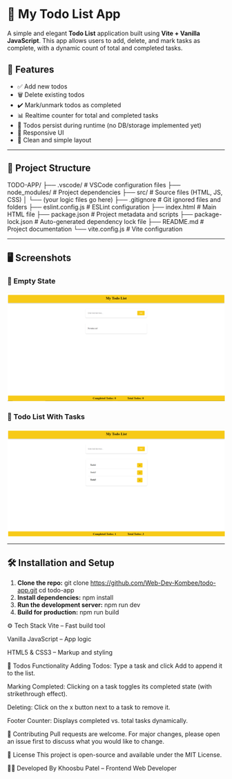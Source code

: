 # 📝 My Todo List App

A simple and elegant **Todo List** application built using **Vite + Vanilla JavaScript**. This app allows users to add, delete, and mark tasks as complete, with a dynamic count of total and completed tasks.

## 🚀 Features

- ✅ Add new todos
- 🗑️ Delete existing todos
- ✔️ Mark/unmark todos as completed
- 📊 Realtime counter for total and completed tasks
- 💾 Todos persist during runtime (no DB/storage implemented yet)
- 📱 Responsive UI
- 🎨 Clean and simple layout

---

## 📂 Project Structure

TODO-APP/
├── .vscode/ # VSCode configuration files
├── node_modules/ # Project dependencies
├── src/ # Source files (HTML, JS, CSS)
│ └── (your logic files go here)
├── .gitignore # Git ignored files and folders
├── eslint.config.js # ESLint configuration
├── index.html # Main HTML file
├── package.json # Project metadata and scripts
├── package-lock.json # Auto-generated dependency lock file
├── README.md # Project documentation
└── vite.config.js # Vite configuration



---

## 🖥️ Screenshots

### 📌 Empty State
![Empty Tasks](./public//assets/empty-tasks.png)

### 📌 Todo List With Tasks
![Tasks](./public/assets/tasks.png)

---

## 🛠️ Installation and Setup

1. **Clone the repo:**
   git clone https://github.com/Web-Dev-Kombee/todo-app.git
   cd todo-app
2. **Install dependencies:**
    npm install
3. **Run the development server:**
    npm run dev
4. **Build for production:**
    npm run build

⚙️ Tech Stack
Vite – Fast build tool

Vanilla JavaScript – App logic

HTML5 & CSS3 – Markup and styling

📌 Todos Functionality
Adding Todos: Type a task and click Add to append it to the list.

Marking Completed: Clicking on a task toggles its completed state (with strikethrough effect).

Deleting: Click on the x button next to a task to remove it.

Footer Counter: Displays completed vs. total tasks dynamically.

🤝 Contributing
Pull requests are welcome. For major changes, please open an issue first to discuss what you would like to change.

📄 License
This project is open-source and available under the MIT License.

👩‍💻 Developed By
Khoosbu Patel – Frontend Web Developer
